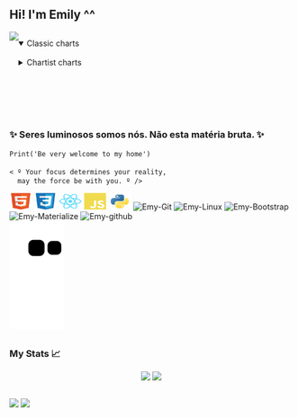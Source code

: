  ## Hi! I'm Emily ^^  

  <head>
    <img align="left" class="circulo" top="50" height="150" src="https://user-images.githubusercontent.com/72084756/169573437-cdbfea39-f51f-4277-8fd6-fa8e106261e4.png">
  <head/>  
  
  <div style="display: inline-block; float: left;">  
   <tr>
     <th colspan="2"><h3> ✨ Seres luminosos somos nós. Não esta matéria bruta. ✨</h3></th>
   </tr>
       
    Print('Be very welcome to my home')
      
    < º Your focus determines your reality,
      may the force be with you. º />
         
  <div name="IconsByEmy" align="left">  
    <img alt="Emy-HTML" height="30" width="40" src="https://raw.githubusercontent.com/devicons/devicon/master/icons/html5/html5-original.svg">
    <img alt="Emy-CSS" height="30" width="40" src="https://raw.githubusercontent.com/devicons/devicon/master/icons/css3/css3-original.svg">
    <img alt="Emy-React" height="30" width="40" src="https://raw.githubusercontent.com/devicons/devicon/master/icons/react/react-original.svg">
    <img alt="Emy-JS" height="30" width="40" src="https://raw.githubusercontent.com/devicons/devicon/master/icons/javascript/javascript-plain.svg">
    <img alt="Emy-Python" height="30" width="40" src="https://raw.githubusercontent.com/devicons/devicon/master/icons/python/python-original.svg">
    <img alt="Emy-Git" height="30" width="40" src="https://cdn.jsdelivr.net/gh/devicons/devicon/icons/git/git-original.svg"/>  
    <img alt="Emy-Linux" height="30" width="40" src="https://cdn.jsdelivr.net/gh/devicons/devicon/icons/linux/linux-original.svg"/>
    <img alt="Emy-Bootstrap" height="30" width="40" src="https://user-images.githubusercontent.com/72084756/169810185-74996526-232e-48d4-880f-c231ac5abfcb.png"/> 
    <img alt="Emy-Materialize" height="30" width="40" src="https://raw.githubusercontent.com/prplx/svg-logos/5585531d45d294869c4eaab4d7cf2e9c167710a9/svg/materialize.svg"/> <img alt="Emy-github" height="30" width="40" src="https://camo.githubusercontent.com/27580a32faa17e70eb452c4d5da3c99194238de3451ffebb88ac92b53f50b98a/68747470733a2f2f6769746875622e6769746875626173736574732e636f6d2f696d616765732f6d6f6e612d6c6f6164696e672d64656661756c742e676966">
   </div>
 </div>
   
  ##
  
<div>
<details open><summary>Classic charts</summary><img src="https://github.com/lowlighter/MarceleSilv/blob/examples/metrics.plugin.stargazers.svg" alt=""></img></details>
  <details><summary>Chartist charts</summary><img src="https://github.com/lowlighter/MarceleSilv/blob/examples/metrics.plugin.stargazers.chartist.svg" alt=""></img></details> 

<!-- Agente S snake! -->
  ![snake gif](https://github.com/MarceleSilv/MarceleSilv/blob/output/github-contribution-grid-snake.svg)
  
   ##
  
  <th colspan="3">
    <h3>
      My Stats 📈
    </h3>
  </th>
  
<div align="center">
  <a href="https://github.com/MarceleSilv/MarceleSilv">
   <div style="display: inline-block">
    <img height="180em" src="https://github-readme-stats.vercel.app/api?username=MarceleSilv&show_icons=true&theme=omni&hide_border=true&include_all_commits=true&count_private=true"/> 
  <!--<img aling="180em" src="https://github-readme-stats.vercel.app/api/top-langs/?username=MarceleSilv&layout=compact&langs_count=7&theme=omni&hide_border=true"/>-->
    <img aling="180em" src="https://github-readme-stats.vercel.app/api/pin/?username=MarceleSilv&repo=github-readme-stats&theme=omni&hide_border=true"/>
    <!--<img src="https://github-readme-stats.vercel.app/api/top-langs/?username=MarceleSilv&layout=compact&theme=omni&hide_border=true" width="313" />-->
    </div> 
 </a>
 
</div>
    
    
   ##
  
  <div style="display: inline-block; float: left;">
  <a align="center" href="https://instagram.com/emy_npm" target="_blank"><img src="https://img.shields.io/badge/-Instagram-%23E4405F?style=for-the-badge&logo=instagram&logoColor=white" target="_blank"></a>
  <a align="center" href = "mailto:contatomarcelesilvaf186@gmail.com"><img src="https://img.shields.io/badge/-Gmail-%23333?style=for-the-badge&logo=gmail&logoColor=white" target="_blank"></a>
    </div>
</div>

  
